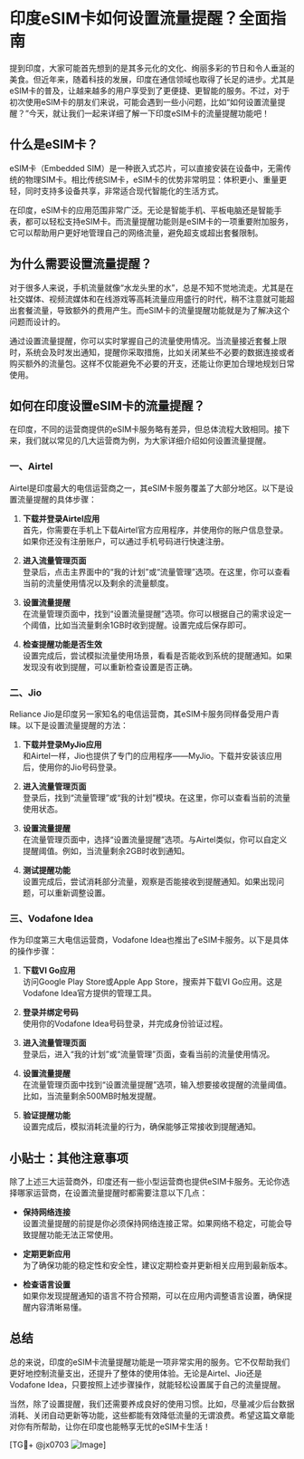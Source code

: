 # 印度eSIM卡如何设置流量提醒？全面指南

提到印度，大家可能首先想到的是其多元化的文化、绚丽多彩的节日和令人垂涎的美食。但近年来，随着科技的发展，印度在通信领域也取得了长足的进步。尤其是eSIM卡的普及，让越来越多的用户享受到了更便捷、更智能的服务。不过，对于初次使用eSIM卡的朋友们来说，可能会遇到一些小问题，比如“如何设置流量提醒？”今天，就让我们一起来详细了解一下印度eSIM卡的流量提醒功能吧！

## 什么是eSIM卡？

eSIM卡（Embedded SIM）是一种嵌入式芯片，可以直接安装在设备中，无需传统的物理SIM卡。相比传统SIM卡，eSIM卡的优势非常明显：体积更小、重量更轻，同时支持多设备共享，非常适合现代智能化的生活方式。

在印度，eSIM卡的应用范围非常广泛。无论是智能手机、平板电脑还是智能手表，都可以轻松支持eSIM卡。而流量提醒功能则是eSIM卡的一项重要附加服务，它可以帮助用户更好地管理自己的网络流量，避免超支或超出套餐限制。

## 为什么需要设置流量提醒？

对于很多人来说，手机流量就像“水龙头里的水”，总是不知不觉地流走。尤其是在社交媒体、视频流媒体和在线游戏等高耗流量应用盛行的时代，稍不注意就可能超出套餐流量，导致额外的费用产生。而eSIM卡的流量提醒功能就是为了解决这个问题而设计的。

通过设置流量提醒，你可以实时掌握自己的流量使用情况。当流量接近套餐上限时，系统会及时发出通知，提醒你采取措施，比如关闭某些不必要的数据连接或者购买额外的流量包。这样不仅能避免不必要的开支，还能让你更加合理地规划日常使用。

## 如何在印度设置eSIM卡的流量提醒？

在印度，不同的运营商提供的eSIM卡服务略有差异，但总体流程大致相同。接下来，我们就以常见的几大运营商为例，为大家详细介绍如何设置流量提醒。

### 一、Airtel

Airtel是印度最大的电信运营商之一，其eSIM卡服务覆盖了大部分地区。以下是设置流量提醒的具体步骤：

1. **下载并登录Airtel应用**  
   首先，你需要在手机上下载Airtel官方应用程序，并使用你的账户信息登录。如果你还没有注册账户，可以通过手机号码进行快速注册。

2. **进入流量管理页面**  
   登录后，点击主界面中的“我的计划”或“流量管理”选项。在这里，你可以查看当前的流量使用情况以及剩余的流量额度。

3. **设置流量提醒**  
   在流量管理页面中，找到“设置流量提醒”选项。你可以根据自己的需求设定一个阈值，比如当流量剩余1GB时收到提醒。设置完成后保存即可。

4. **检查提醒功能是否生效**  
   设置完成后，尝试模拟流量使用场景，看看是否能收到系统的提醒通知。如果发现没有收到提醒，可以重新检查设置是否正确。

### 二、Jio

Reliance Jio是印度另一家知名的电信运营商，其eSIM卡服务同样备受用户青睐。以下是设置流量提醒的方法：

1. **下载并登录MyJio应用**  
   和Airtel一样，Jio也提供了专门的应用程序——MyJio。下载并安装该应用后，使用你的Jio号码登录。

2. **进入流量管理页面**  
   登录后，找到“流量管理”或“我的计划”模块。在这里，你可以查看当前的流量使用状态。

3. **设置流量提醒**  
   在流量管理页面中，选择“设置流量提醒”选项。与Airtel类似，你可以自定义提醒阈值。例如，当流量剩余2GB时收到通知。

4. **测试提醒功能**  
   设置完成后，尝试消耗部分流量，观察是否能接收到提醒通知。如果出现问题，可以重新调整设置。

### 三、Vodafone Idea

作为印度第三大电信运营商，Vodafone Idea也推出了eSIM卡服务。以下是具体的操作步骤：

1. **下载VI Go应用**  
   访问Google Play Store或Apple App Store，搜索并下载VI Go应用。这是Vodafone Idea官方提供的管理工具。

2. **登录并绑定号码**  
   使用你的Vodafone Idea号码登录，并完成身份验证过程。

3. **进入流量管理页面**  
   登录后，进入“我的计划”或“流量管理”页面，查看当前的流量使用情况。

4. **设置流量提醒**  
   在流量管理页面中找到“设置流量提醒”选项，输入想要接收提醒的流量阈值。比如，当流量剩余500MB时触发提醒。

5. **验证提醒功能**  
   设置完成后，模拟消耗流量的行为，确保能够正常接收到提醒通知。

## 小贴士：其他注意事项

除了上述三大运营商外，印度还有一些小型运营商也提供eSIM卡服务。无论你选择哪家运营商，在设置流量提醒时都需要注意以下几点：

- **保持网络连接**  
  设置流量提醒的前提是你必须保持网络连接正常。如果网络不稳定，可能会导致提醒功能无法正常使用。

- **定期更新应用**  
  为了确保功能的稳定性和安全性，建议定期检查并更新相关应用到最新版本。

- **检查语言设置**  
  如果你发现提醒通知的语言不符合预期，可以在应用内调整语言设置，确保提醒内容清晰易懂。

## 总结

总的来说，印度的eSIM卡流量提醒功能是一项非常实用的服务。它不仅帮助我们更好地控制流量支出，还提升了整体的使用体验。无论是Airtel、Jio还是Vodafone Idea，只要按照上述步骤操作，就能轻松设置属于自己的流量提醒。

当然，除了设置提醒，我们还需要养成良好的使用习惯。比如，尽量减少后台数据消耗、关闭自动更新等功能，这些都能有效降低流量的无谓浪费。希望这篇文章能对你有所帮助，让你在印度也能畅享无忧的eSIM卡生活！

[TG💪+ @jx0703 ![Image](https://github.com/user-attachments/assets/dbca1d08-cadb-493c-b0ec-ad6f7a83f270)]